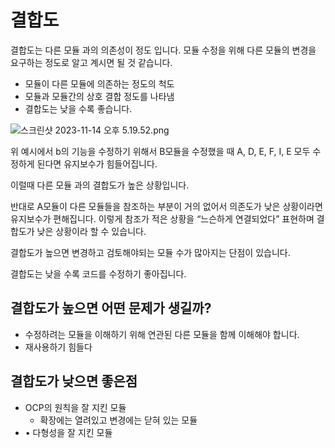 # 결합도

결합도는 다른 모듈 과의 의존성이 정도 입니다. 모듈 수정을 위해 다른 모듈의 변경을 요구하는 정도로 알고 계시면 될 것 같습니다.

- 모듈이 다른 모듈에 의존하는 정도의 척도
- 모듈과 모듈간의 상호 결합 정도를 나타냄
- 결합도는 낮을 수록 좋습니다.

![스크린샷 2023-11-14 오후 5.19.52.png](https://prod-files-secure.s3.us-west-2.amazonaws.com/d3adbb31-301d-41a4-8c58-464f5e6df22c/c0f22196-baca-45bb-83ad-584ab62a41b4/%E1%84%89%E1%85%B3%E1%84%8F%E1%85%B3%E1%84%85%E1%85%B5%E1%86%AB%E1%84%89%E1%85%A3%E1%86%BA_2023-11-14_%E1%84%8B%E1%85%A9%E1%84%92%E1%85%AE_5.19.52.png)

위 예시에서 b의 기능을 수정하기 위해서 B모듈을 수정했을 때 A, D, E, F, I, E 모두 수정하게 된다면 유지보수가 힘들어집니다. 

이럴때 다른 모듈 과의 결합도가 높은 상황입니다.

반대로 A모듈이 다른 모듈들을 참조하는 부분이 거의 없어서 의존도가 낮은 상황이라면 유지보수가 편해집니다. 이렇게 참조가 적은 상황을 “느슨하게 연결되었다” 표현하며 결합도가 낮은 상황이라 할 수 있습니다.

결합도가 높으면 변경하고 검토해야되는 모듈 수가 많아지는 단점이 있습니다.

결합도는 낮을 수록 코드를 수정하기 좋아집니다.

## 결합도가 높으면 어떤 문제가 생길까?

- 수정하려는 모듈을 이해하기 위해 연관된 다른 모듈을 함께 이해해야 합니다.
- 재사용하기 힘들다

## 결합도가  낮으면 좋은점

- OCP의 원칙을 잘 지킨 모듈
    - 확장에는 열려있고 변경에는 닫혀 있는 모듈
- • 다형성을 잘 지킨 모듈
